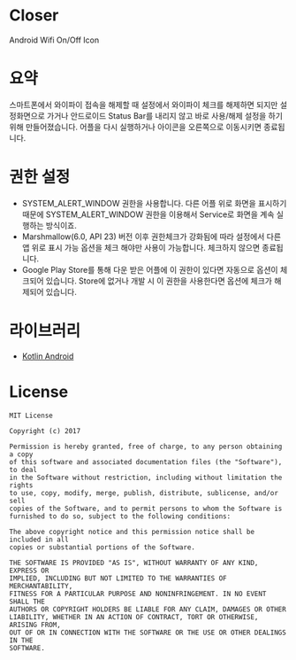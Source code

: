 # Closer
Android Wifi On/Off Icon


# 요약
스마트폰에서 와이파이 접속을 해제할 때 설정에서 와이파이 체크를 해제하면 되지만 설정화면으로 가거나 안드로이드 Status Bar를 내리지 않고 바로 사용/해제 설정을 하기 위해 만들어졌습니다. 어플을 다시 실행하거나 아이콘을 오른쪽으로 이동시키면 종료됩니다.


# 권한 설정
- SYSTEM_ALERT_WINDOW 권한을 사용합니다. 다른 어플 위로 화면을 표시하기 때문에 SYSTEM_ALERT_WINDOW 권한을 이용해서 Service로 화면을 계속 실행하는 방식이죠.
- Marshmallow(6.0, API 23) 버전 이후 권한체크가 강화됨에 따라 설정에서 다른 앱 위로 표시 가능 옵션을 체크 해야만 사용이 가능합니다. 체크하지 않으면 종료됩니다.
- Google Play Store를 통해 다운 받은 어플에 이 권한이 있다면 자동으로 옵션이 체크되어 있습니다. Store에 없거나 개발 시 이 권한을 사용한다면 옵션에 체크가 해제되어 있습니다.


# 라이브러리
- [Kotlin Android](https://kotlinlang.org/docs/tutorials/kotlin-android.html)


# License
```
MIT License

Copyright (c) 2017  

Permission is hereby granted, free of charge, to any person obtaining a copy
of this software and associated documentation files (the "Software"), to deal
in the Software without restriction, including without limitation the rights
to use, copy, modify, merge, publish, distribute, sublicense, and/or sell
copies of the Software, and to permit persons to whom the Software is
furnished to do so, subject to the following conditions:

The above copyright notice and this permission notice shall be included in all
copies or substantial portions of the Software.

THE SOFTWARE IS PROVIDED "AS IS", WITHOUT WARRANTY OF ANY KIND, EXPRESS OR
IMPLIED, INCLUDING BUT NOT LIMITED TO THE WARRANTIES OF MERCHANTABILITY,
FITNESS FOR A PARTICULAR PURPOSE AND NONINFRINGEMENT. IN NO EVENT SHALL THE
AUTHORS OR COPYRIGHT HOLDERS BE LIABLE FOR ANY CLAIM, DAMAGES OR OTHER
LIABILITY, WHETHER IN AN ACTION OF CONTRACT, TORT OR OTHERWISE, ARISING FROM,
OUT OF OR IN CONNECTION WITH THE SOFTWARE OR THE USE OR OTHER DEALINGS IN THE
SOFTWARE.
```
